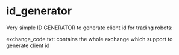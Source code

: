 # id_generator

Very simple ID GENERATOR to generate client id for trading robots:

exchange_code.txt: contains the whole exchange which support to generate client id

